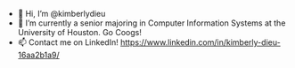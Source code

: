 - 👋 Hi, I’m @kimberlydieu
- 🌱 I’m currently a senior majoring in Computer Information Systems at the University of Houston. Go Coogs!
- 📫 Contact me on LinkedIn! https://www.linkedin.com/in/kimberly-dieu-16aa2b1a9/

<!---
kimberlydieu/kimberlydieu is a ✨ special ✨ repository because its `README.md` (this file) appears on your GitHub profile.
You can click the Preview link to take a look at your changes.
--->
